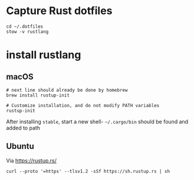 Capture Rust dotfiles
=====================


```
cd ~/.dotfiles
stow -v rustlang
```

install rustlang
=====================

macOS
-----

```
# next line should already be done by homebrew
brew install rustup-init

# Customize installation, and do not modify PATH variables
rustup-init
```

After installing `stable`, start a new shell- `~/.cargo/bin` should be found and added to path


Ubuntu
------

Via https://rustup.rs/

```
curl --proto '=https' --tlsv1.2 -sSf https://sh.rustup.rs | sh
```
